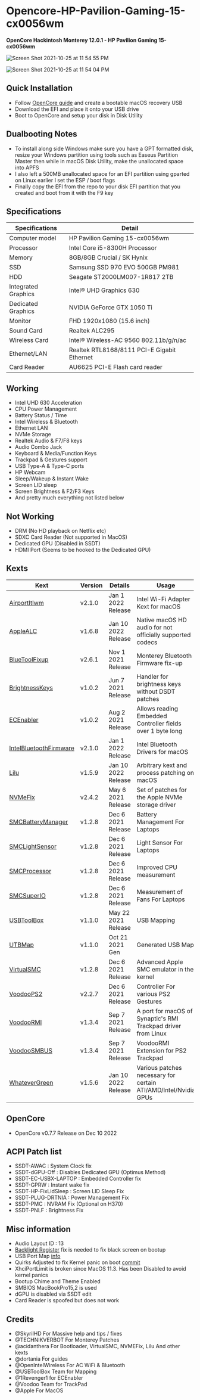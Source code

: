 # Opencore-HP-Pavilion-Gaming-15-cx0056wm

<B>OpenCore Hackintosh Monterey 12.0.1 - HP Pavilion Gaming 15-cx0056wm</B>

![Screen Shot 2021-10-25 at 11 54 55 PM](https://user-images.githubusercontent.com/25624482/138761410-be67e0f2-8c03-4647-a8de-01320fe8620b.png)

![Screen Shot 2021-10-25 at 11 54 04 PM](https://user-images.githubusercontent.com/25624482/138761360-979d781a-73d7-49c5-b581-e585fa306647.png)

## Quick Installation
- Follow [OpenCore guide](https://dortania.github.io/OpenCore-Install-Guide/installer-guide/) and create a bootable macOS recovery USB
- Download the EFI and place it onto your USB drive
- Boot to OpenCore and setup your disk in Disk Utility

## Dualbooting Notes
- To install along side Windows make sure you have a GPT formatted disk, resize your Windows partition using tools such as Easeus Partition Master then while in macOS Disk Utility, make the unallocated space into APFS
- I also left a 500MB unallocated space for an EFI partition using gparted on Linux earlier I set the ESP / boot flags
- Finally copy the EFI from the repo to your disk EFI partition that you created and boot from it with the F9 key

## Specifications

| Specifications      | Detail                                      |
| ------------------- | ------------------------------------------- |
| Computer model      | HP Pavilion Gaming 15-cx0056wm              |
| Processor           | Intel Core i5-8300H Processor               |
| Memory              | 8GB/8GB Crucial / SK Hynix                  |
| SSD		          | Samsung SSD 970 EVO 500GB	PM981		    |
| HDD		          | Seagate ST2000LM007-1R817 2TB			 	|
| Integrated Graphics | Intel® UHD Graphics 630                     |
| Dedicated Graphics  | NVIDIA GeForce GTX 1050 Ti                  |
| Monitor             | FHD 1920x1080 (15.6 inch)                   |
| Sound Card          | Realtek ALC295					            |
| Wireless Card       | Intel® Wireless-AC 9560 802.11b/g/n/ac      |
| Ethernet/LAN        | Realtek RTL8168/8111 PCI-E Gigabit Ethernet |
| Card Reader         | AU6625 PCI-E Flash card reader              |

## Working
- Intel UHD 630 Acceleration
- CPU Power Management
- Battery Status / Time
- Intel Wireless & Bluetooth
- Ethernet LAN
- NVMe Storage
- Realtek Audio & F7/F8 keys
- Audio Combo Jack
- Keyboard & Media/Function Keys
- Trackpad & Gestures support
- USB Type-A & Type-C ports
- HP Webcam
- Sleep/Wakeup & Instant Wake
- Screen LID sleep
- Screen Brightness & F2/F3 Keys
- And pretty much everything not listed below

## Not Working
- DRM (No HD playback on Netflix etc)
- SDXC Card Reader (Not supported in MacOS)
- Dedicated GPU (Disabled in SSDT)
- HDMI Port (Seems to be hooked to the Dedicated GPU)

## Kexts
| Kext                                                                                  | Version | Details                | Usage                                                                 |
| ------------------------------------------------------------------------------------- | ------- | ---------------------- | --------------------------------------------------------------------- |
| [AirportItlwm](https://github.com/OpenIntelWireless/itlwm)                            | v2.1.0  | Jan 1 2022 Release     | Intel Wi-Fi Adapter Kext for macOS                                    |
| [AppleALC](https://github.com/acidanthera/AppleALC)                                   | v1.6.8  | Jan 10 2022 Release    | Native macOS HD audio for not officially supported codecs             |
| [BlueToolFixup](https://github.com/acidanthera/BrcmPatchRAM)                          | v2.6.1  | Nov 1 2021 Release     | Monterey Bluetooth Firmware fix-up                                    |
| [BrightnessKeys](https://github.com/acidanthera/BrightnessKeys)                       | v1.0.2  | Jun 7 2021 Release     | Handler for brightness keys without DSDT patches                      |
| [ECEnabler](https://github.com/1Revenger1/ECEnabler)                                  | v1.0.2  | Aug 2 2021 Release     | Allows reading Embedded Controller fields over 1 byte long            |
| [IntelBluetoothFirmware](https://github.com/OpenIntelWireless/IntelBluetoothFirmware) | v2.1.0  | Jan 1 2022 Release     | Intel Bluetooth Drivers for macOS                                     |
| [Lilu](https://github.com/acidanthera/Lilu)                                           | v1.5.9  | Jan 10 2022 Release    | Arbitrary kext and process patching on macOS                          |
| [NVMeFix](https://github.com/acidanthera/NVMeFix)                                     | v2.4.2  | May 6 2021 Release     | Set of patches for the Apple NVMe storage driver           |
| [SMCBatteryManager](https://github.com/acidanthera/VirtualSMC)                        | v1.2.8  | Dec 6 2021 Release     | Battery Management For Laptops                                        |
| [SMCLightSensor](https://github.com/acidanthera/VirtualSMC)                           | v1.2.8  | Dec 6 2021 Release     | Light Sensor For Laptops                                              |
| [SMCProcessor](https://github.com/acidanthera/VirtualSMC)                             | v1.2.8  | Dec 6 2021 Release     | Improved CPU measurement                                              |
| [SMCSuperIO](https://github.com/acidanthera/VirtualSMC)                               | v1.2.8  | Dec 6 2021 Release     | Measurement of Fans For Laptops                                       |
| [USBToolBox](https://github.com/USBToolBox/kext)                                      | v1.1.0  | May 22 2021 Release    | USB Mapping                                                           |
| [UTBMap](https://github.com/USBToolBox/kext)                                          | v1.1.0  | Oct 21 2021 Gen        | Generated USB Map                                                     |
| [VirtualSMC](https://github.com/acidanthera/VirtualSMC)                               | v1.2.8  | Dec 6 2021 Release     | Advanced Apple SMC emulator in the kernel                             |
| [VoodooPS2](https://github.com/acidanthera/VoodooPS2)                                 | v2.2.7  | Dec 6 2021 Release     | Controller For various PS2 Gestures                                   |
| [VoodooRMI](https://github.com/VoodooSMBus/VoodooRMI)                                 | v1.3.4  | Sep 7 2021 Release     | A port for macOS of Synaptic's RMI Trackpad driver from Linux         |
| [VoodooSMBUS](https://github.com/VoodooSMBus/VoodooRMI)                               | v1.3.4  | Sep 7 2021 Release     | VoodooRMI Extension for PS2 Trackpad                                  |
| [WhateverGreen](https://github.com/acidanthera/WhateverGreen)                         | v1.5.6  | Jan 10 2022 Release    | Various patches necessary for certain ATI/AMD/Intel/Nvidia GPUs       |

## OpenCore
- OpenCore v0.7.7 Release on Dec 10 2022

## ACPI Patch list
- SSDT-AWAC : System Clock fix
- SSDT-dGPU-Off : Disables Dedicated GPU (Optimus Method)
- SSDT-EC-USBX-LAPTOP : Embedded Controller fix
- SSDT-GPRW : Instant wake fix
- SSDT-HP-FixLidSleep : Screen LID Sleep Fix
- SSDT-PLUG-DRTNIA : Power Management Fix
- SSDT-PMC : NVRAM Fix (Optional on H370)
- SSDT-PNLF : Brightness Fix

## Misc information
- Audio Layout ID : 13
- [Backlight Register](https://github.com/ananjaser1211/Opencore-HP-Pavilion-Gaming-15-cx0056wm/commit/5b8c3a12f79ddb463ffe774c052cf00ad6dda0d8) fix is needed to fix black screen on bootup
- USB Port Map [info](https://github.com/ananjaser1211/Opencore-HP-Pavilion-Gaming-15-cx0056wm/commit/e6eb9aa1a21bef35153f1993c7ae1534bd0b33ad)
- Quirks Adjusted to fix Kernel panic on boot [commit](https://github.com/ananjaser1211/Opencore-HP-Pavilion-Gaming-15-cx0056wm/commit/8258d55462a9d0fe94edc516f2be52b85ebb0799)
- XhciPortLimit is broken since MacOS 11.3. Has been Disabled to avoid kernel panics
- Bootup Chime and Theme Enabled
- SMBIOS MacBookPro15,2 is used
- dGPU is disabled via SSDT edit
- Card Reader is spoofed but does not work

## Credits
- @SkyrilHD For Massive help and tips / fixes
- @TECHNIKVERBOT For Monterey Patches
- @acidanthera For Bootloader, VirtualSMC, NVMEFix, Lilu And other kexts
- @dortania For guides
- @OpenIntelWireless For AC WiFi & Bluetooth
- @USBToolBox Team for Mapping
- @1Revenger1 for ECEnabler
- @Voodoo Team for TrackPad
- @Apple For MacOS
